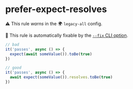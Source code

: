 # prefer-expect-resolves

⚠️ This rule _warns_ in the 🌍 `legacy-all` config.

🔧 This rule is automatically fixable by the [`--fix` CLI option](https://eslint.org/docs/latest/user-guide/command-line-interface#--fix).

<!-- end auto-generated rule header -->

```ts
// bad
it('passes', async () => {
  expect(await someValue()).toBe(true)
})

// good
it('passes', async () => {
  await expect(someValue()).resolves.toBe(true)
})
```
